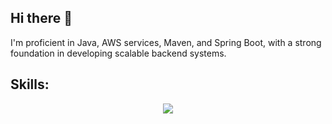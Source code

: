 ## Hi there 👋

I'm proficient in Java, AWS services, Maven, and Spring Boot, with a strong foundation in developing scalable backend systems.

## Skills:
<p align="center">
  <a href="https://skillicons.dev">
    <img src="https://skillicons.dev/icons?i=java,py,js,spring,react,tailwind,git,github,docker,kubernetes,aws,maven,idea,html,css" />
  </a>
</p>
